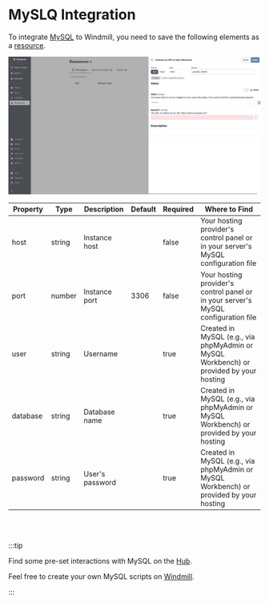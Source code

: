 # MySLQ Integration


To integrate [MySQL](https://www.mysql.com/) to Windmill, you need to save the following elements as a [resource](../core_concepts/3_resources_and_types/index.md).

![Add MySQL Resource](../assets/integrations/add-matrix.png)

| Property | Type    | Description          | Default | Required | Where to Find                                                                           |
|----------|---------|----------------------|---------|----------|-----------------------------------------------------------------------------------------|
| host     | string  | Instance host        |         | false    | Your hosting provider's control panel or in your server's MySQL configuration file      |
| port     | number  | Instance port        | 3306    | false    | Your hosting provider's control panel or in your server's MySQL configuration file      |
| user     | string  | Username             |         | true     | Created in MySQL (e.g., via phpMyAdmin or MySQL Workbench) or provided by your hosting |
| database | string  | Database name        |         | true     | Created in MySQL (e.g., via phpMyAdmin or MySQL Workbench) or provided by your hosting |
| password | string  | User's password      |         | true     | Created in MySQL (e.g., via phpMyAdmin or MySQL Workbench) or provided by your hosting |



<br/><br/>

:::tip

Find some pre-set interactions with MySQL on the [Hub](https://hub.windmill.dev/integrations/mysql).

Feel free to create your own MySQL scripts on [Windmill](../getting_started/00_how_to_use_windmill/index.md).

:::